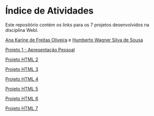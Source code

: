# Índice de Atividades

Este repositório contém os links para os 7 projetos desenvolvidos na disciplina Webl.

[Ana Karine de Freitas Oliveira](https://github.com/akarinela) e [Humberto Wagner Silva de Sousa](https://github.com/1bertoW)

[Projeto 1 - Apresentação Pessoal](https://akarinela.github.io/ApresentacaoPessoal/)

[Projeto HTML 2](https://akarinela.github.io/PortfoliodeImagens/)

[Projeto HTML 3](https://akarinela.github.io/PaginadeReceitas/)

[Projeto HTML 4](https://akarinela.github.io/SitePessoal/)

[Projeto HTML 5](https://akarinela.github.io/TabeladeNotas/)

[Projeto HTML 6](https://akarinela.github.io/RoteirodeViagens/)

[Projeto HTML 7]( https://akarinela.github.io/CadastrodeUsuario/)
